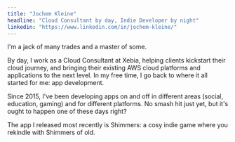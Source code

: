 ```yaml
---
title: "Jochem Kleine"
headline: "Cloud Consultant by day, Indie Developer by night"
linkedin: "https://www.linkedin.com/in/jochem-kleine/"
---
```


I'm a jack of many trades and a master of some. 

By day, I work as a Cloud Consultant at Xebia, helping clients kickstart their cloud journey, and bringing their existing AWS cloud platforms and applications to the next level. 
In my free time, I go back to where it all started for me: app development. 

Since 2015, I've been developing apps on and off in different areas (social, education, gaming) and for different platforms. No smash hit just yet, but it's ought to happen one of these days right? 

The app I released most recently is Shimmers: a cosy indie game where you rekindle with Shimmers of old. 